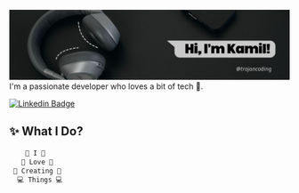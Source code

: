 ![Header image](https://raw.githubusercontent.com/trojancoding/trojancoding/main/trojancoding.png)
I'm a passionate developer who loves a bit of tech 💜.


[![Linkedin Badge](https://img.shields.io/badge/-LinkedIn-blue?style=flat-square&logo=Linkedin&logoColor=white&link=https://www.linkedin.com/in/trojancoding/)](https://www.linkedin.com/in/trojancoding/)

## ✨ What I Do?

```
    🌟 I 🌟
   💜 Love 💜
 🎨 Creating 🎨
  💻 Things 💻
```
